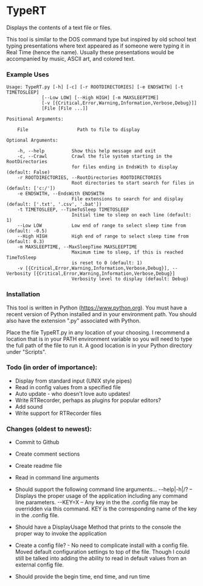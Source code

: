 # TypeRT
Displays the contents of a text file or files. 

This tool is similar to the DOS command type but inspired by old school text typing presentations where text appeared as if someone were typing it in Real Time (hence the name). Usually these presentations would be accompanied by music, ASCII art, and colored text.

### Example Uses

	Usage: TypeRT.py [-h] [-c] [-r ROOTDIRECTORIES] [-e ENDSWITH] [-t TIMETOSLEEP]
                 [--Low LOW] [--High HIGH] [-m MAXSLEEPTIME]
                 [-v [{Critical,Error,Warning,Information,Verbose,Debug}]]
                 [File [File ...]]

	Positional Arguments:
	
		File                  Path to file to display

	Optional Arguments:
	
		-h, --help          Show this help message and exit
		-c, --Crawl         Crawl the file system starting in the RootDirectories
							for files ending in EndsWith to display (default: False)
		-r ROOTDIRECTORIES, --RootDirectories ROOTDIRECTORIES
							Root directories to start search for files in (default: ['c:/'])
		-e ENDSWITH, --EndsWith ENDSWITH
							File extensions to search for and display (default: ['.txt', '.csv', '.bat'])
		-t TIMETOSLEEP, --TimeToSleep TIMETOSLEEP
							Initial time to sleep on each line (default: 1)
		--Low LOW           Low end of range to select sleep time from (default: -0.5)
		--High HIGH         High end of range to select sleep time from (default: 0.3)
		-m MAXSLEEPTIME, --MaxSleepTime MAXSLEEPTIME
							Maximum time to sleep, if this is reached TimeToSleep
							is reset to 0 (default: 1)
		-v [{Critical,Error,Warning,Information,Verbose,Debug}], --Verbosity [{Critical,Error,Warning,Information,Verbose,Debug}]
							Verbosity level to display (default: Debug)

### Installation

This tool is written in Python (https://www.python.org). You must have a recent version of Python installed and in your environment path. You should also have the extension ".py" associated with Python.
	
Place the file TypeRT.py in any location of your choosing. I recommend a location that is in your PATH environment variable so you will need to type the full path of the file to run it. A good location is in your Python directory under "Scripts".


### Todo (in order of importance):

   * Display from standard input (UNIX style pipes)
   * Read in config values from a specified file
   * Auto update - who doesn't love auto updates!
   * Write RTRecorder, perhaps as plugins for popular editors?
   * Add sound
   * Write support for RTRecorder files
   
   
### Changes (oldest to newest):

   * Commit to Github
   * Create comment sections
   * Create readme file
   
   * Read in command line arguments
   * Should support the following command line arguments… 
        --help|-h|/?  – Displays the proper usage of the application including any command line parameters.
        --KEY=X       – Any key in the the .config file may be overridden via this command. 
		                KEY is the corresponding name of the key in the .config file.
   * Should have a DisplayUsage Method that prints to the console the proper way to invoke the application
   * Create a config file? - No need to complicate install with a config file. Moved default configuration settings
     to top of the file. Though I could still be talked into adding the ability to read in default values from an
	 external config file.
   * Should provide the begin time, end time, and run time 
